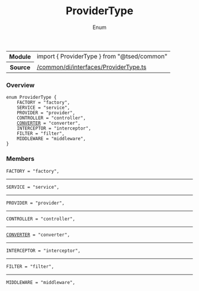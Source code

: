 
<header class="symbol-info-header"><h1 id="providertype">ProviderType</h1><label class="symbol-info-type-label enum">Enum</label></header>
<!-- summary -->
<section class="symbol-info"><table class="is-full-width"><tbody><tr><th>Module</th><td><div class="lang-typescript"><span class="token keyword">import</span> { ProviderType }&nbsp;<span class="token keyword">from</span>&nbsp;<span class="token string">"@tsed/common"</span></div></td></tr><tr><th>Source</th><td><a href="https://github.com/Romakita/ts-express-decorators/blob/v4.23.2/src//common/di/interfaces/ProviderType.ts#L0-L0">/common/di/interfaces/ProviderType.ts</a></td></tr></tbody></table></section>
<!-- overview -->


### Overview


<pre><code class="typescript-lang ">enum ProviderType <span class="token punctuation">{</span>
    FACTORY = "factory"<span class="token punctuation">,</span>
    SERVICE = "service"<span class="token punctuation">,</span>
    PROVIDER = "provider"<span class="token punctuation">,</span>
    CONTROLLER = "controller"<span class="token punctuation">,</span>
    <a href="#api/common/converters/converter"><span class="token">CONVERTER</span></a> = "converter"<span class="token punctuation">,</span>
    INTERCEPTOR = "interceptor"<span class="token punctuation">,</span>
    FILTER = "filter"<span class="token punctuation">,</span>
    MIDDLEWARE = "middleware"<span class="token punctuation">,</span>
<span class="token punctuation">}</span></code></pre>


<!-- Parameters -->

<!-- Description -->

<!-- Members -->







### Members



<div class="method-overview">
<pre><code class="typescript-lang ">FACTORY = "factory"<span class="token punctuation">,</span></code></pre>
</div>




<hr/>



<div class="method-overview">
<pre><code class="typescript-lang ">SERVICE = "service"<span class="token punctuation">,</span></code></pre>
</div>




<hr/>



<div class="method-overview">
<pre><code class="typescript-lang ">PROVIDER = "provider"<span class="token punctuation">,</span></code></pre>
</div>




<hr/>



<div class="method-overview">
<pre><code class="typescript-lang ">CONTROLLER = "controller"<span class="token punctuation">,</span></code></pre>
</div>




<hr/>



<div class="method-overview">
<pre><code class="typescript-lang "><a href="#api/common/converters/converter"><span class="token">CONVERTER</span></a> = "converter"<span class="token punctuation">,</span></code></pre>
</div>




<hr/>



<div class="method-overview">
<pre><code class="typescript-lang ">INTERCEPTOR = "interceptor"<span class="token punctuation">,</span></code></pre>
</div>




<hr/>



<div class="method-overview">
<pre><code class="typescript-lang ">FILTER = "filter"<span class="token punctuation">,</span></code></pre>
</div>




<hr/>



<div class="method-overview">
<pre><code class="typescript-lang ">MIDDLEWARE = "middleware"<span class="token punctuation">,</span></code></pre>
</div>








